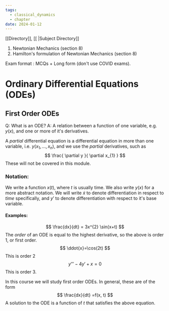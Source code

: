 ```yaml
---
tags:
  - classical_dynamics
  - chapter
date: 2024-01-12
---
```

[[Directory]], [[ |Subject Directory]]
1. Newtonian Mechanics (section 8)
2. Hamilton's formulation of Newtonian Mechanics (section 8)

Exam format : MCQs + Long form (don't use COVID exams). 

# Ordinary Differential Equations (ODEs)
## First Order ODEs
Q: What is an ODE? 
A: A relation between a function of one variable, e.g. ${} y(x) {}$, and one or more of it's derivatives.

A *partial* differential equation is a differential equation in more than one variable, i.e. ${} y(x_{1},\,\dots,\,x_{n}) {}$, and we use the *partial* derivatives, such as
$$
\frac{ \partial y }{ \partial x_{1} } 
$$
These will not be covered in this module.
### Notation:
We write a function ${} x(t)$, where $t$ is usually time. We also write ${} y(x)$ for a more abstract notation. We will write ${} \dot{x} {}$ to denote differentiation in respect to *time* specifically, and $y' {}$ to denote differentiation with respect to it's base variable.

#### Examples:
$$
\frac{dx}{dt}  = 3x^{2} \sin(x+t)
$$
The *order* of an ODE is equal to the highest derivative, so the above is order 1, or first order. 
$$
\ddot{x}=\cos(2t)
$$
This is order 2
$${} y'''-4y'+x=0 {}$$
This is order 3.

In this course we will study first order ODEs. In general, these are of the form
$$
\frac{dx}{dt} =f(x, t)
$$
A solution to the ODE is a function of $t$ that satisfies the above equation.